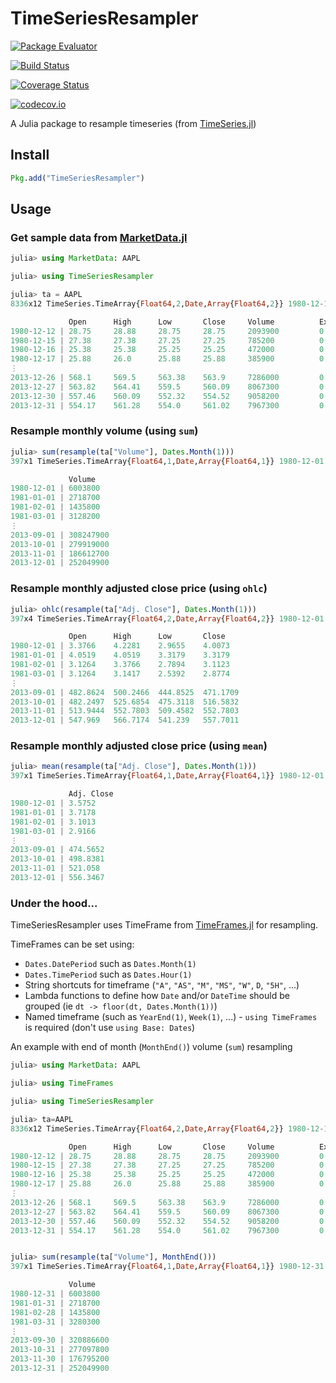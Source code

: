 # TimeSeriesResampler

[![Package Evaluator](http://pkg.julialang.org/badges/TimeSeriesResampler_0.5.svg)](http://pkg.julialang.org/?pkg=TimeSeriesResampler)

[![Build Status](https://travis-ci.org/femtotrader/TimeSeriesResampler.jl.svg?branch=master)](https://travis-ci.org/femtotrader/TimeSeriesResampler.jl)

[![Coverage Status](https://coveralls.io/repos/github/femtotrader/TimeSeriesResampler.jl/badge.svg?branch=master)](https://coveralls.io/github/femtotrader/TimeSeriesResampler.jl?branch=master)

[![codecov.io](http://codecov.io/github/femtotrader/TimeSeriesResampler.jl/coverage.svg?branch=master)](http://codecov.io/github/femtotrader/TimeSeriesResampler.jl?branch=master)

A Julia package to resample timeseries (from [TimeSeries.jl](http://timeseriesjl.readthedocs.io/))

## Install

```julia
Pkg.add("TimeSeriesResampler")
```

## Usage

### Get sample data from [MarketData.jl](https://github.com/JuliaQuant/MarketData.jl)

```julia
julia> using MarketData: AAPL

julia> using TimeSeriesResampler

julia> ta = AAPL
8336x12 TimeSeries.TimeArray{Float64,2,Date,Array{Float64,2}} 1980-12-12 to 2013-12-31

             Open      High      Low       Close     Volume          Ex-Dividend  Split Ratio  Adj. Open  Adj. High  Adj. Low  Adj. Close  Adj. Volume
1980-12-12 | 28.75     28.88     28.75     28.75     2093900         0.0          1            3.3766     3.3919     3.3766    3.3766      16751200
1980-12-15 | 27.38     27.38     27.25     27.25     785200          0.0          1            3.2157     3.2157     3.2004    3.2004      6281600
1980-12-16 | 25.38     25.38     25.25     25.25     472000          0.0          1            2.9808     2.9808     2.9655    2.9655      3776000
1980-12-17 | 25.88     26.0      25.88     25.88     385900          0.0          1            3.0395     3.0536     3.0395    3.0395      3087200
⋮
2013-12-26 | 568.1     569.5     563.38    563.9     7286000         0.0          1            564.7392   566.1309   560.0471  560.564     7286000
2013-12-27 | 563.82    564.41    559.5     560.09    8067300         0.0          1            560.4845   561.071    556.1901  556.7766    8067300
2013-12-30 | 557.46    560.09    552.32    554.52    9058200         0.0          1            554.1621   556.7766   549.0525  551.2395    9058200
2013-12-31 | 554.17    561.28    554.0     561.02    7967300         0.0          1            550.8916   557.9595   550.7226  557.7011    7967300
```

### Resample monthly volume (using `sum`)
```julia
julia> sum(resample(ta["Volume"], Dates.Month(1)))
397x1 TimeSeries.TimeArray{Float64,1,Date,Array{Float64,1}} 1980-12-01 to 2013-12-01

             Volume
1980-12-01 | 6003800
1981-01-01 | 2718700
1981-02-01 | 1435800
1981-03-01 | 3128200
⋮
2013-09-01 | 308247900
2013-10-01 | 279919000
2013-11-01 | 186612700
2013-12-01 | 252049900
```

### Resample monthly adjusted close price (using `ohlc`)

```julia
julia> ohlc(resample(ta["Adj. Close"], Dates.Month(1)))
397x4 TimeSeries.TimeArray{Float64,2,Date,Array{Float64,2}} 1980-12-01 to 2013-12-01

             Open      High      Low       Close
1980-12-01 | 3.3766    4.2281    2.9655    4.0073
1981-01-01 | 4.0519    4.0519    3.3179    3.3179
1981-02-01 | 3.1264    3.3766    2.7894    3.1123
1981-03-01 | 3.1264    3.1417    2.5392    2.8774
⋮
2013-09-01 | 482.8624  500.2466  444.8525  471.1709
2013-10-01 | 482.2497  525.6854  475.3118  516.5832
2013-11-01 | 513.9444  552.7803  509.4582  552.7803
2013-12-01 | 547.969   566.7174  541.239   557.7011
```

### Resample monthly adjusted close price (using `mean`)

```julia
julia> mean(resample(ta["Adj. Close"], Dates.Month(1)))
397x1 TimeSeries.TimeArray{Float64,1,Date,Array{Float64,1}} 1980-12-01 to 2013-12-01

             Adj. Close
1980-12-01 | 3.5752
1981-01-01 | 3.7178
1981-02-01 | 3.1013
1981-03-01 | 2.9166
⋮
2013-09-01 | 474.5652
2013-10-01 | 498.8381
2013-11-01 | 521.058
2013-12-01 | 556.3467
```

### Under the hood...

TimeSeriesResampler uses TimeFrame from [TimeFrames.jl](https://github.com/femtotrader/TimeFrames.jl/) for resampling.

TimeFrames can be set using:
 - `Dates.DatePeriod` such as `Dates.Month(1)`
 - `Dates.TimePeriod` such as `Dates.Hour(1)`
 - String shortcuts for timeframe (`"A"`, `"AS"`, `"M"`, `"MS"`, `"W"`, `D`, `"5H"`, ...)
 - Lambda functions to define how `Date` and/or `DateTime` should be grouped (ie `dt -> floor(dt, Dates.Month(1))`)
 - Named timeframe (such as `YearEnd(1)`, `Week(1)`, ...) - `using TimeFrames` is required (don't use `using Base: Dates`)
 
An example with end of month (`MonthEnd()`) volume (`sum`) resampling

```julia
julia> using MarketData: AAPL

julia> using TimeFrames

julia> using TimeSeriesResampler

julia> ta=AAPL
8336x12 TimeSeries.TimeArray{Float64,2,Date,Array{Float64,2}} 1980-12-12 to 2013-12-31

             Open      High      Low       Close     Volume          Ex-Dividend  Split Ratio  Adj. Open  Adj. High  Adj. Low  Adj. Close  Adj. Volume
1980-12-12 | 28.75     28.88     28.75     28.75     2093900         0.0          1            3.3766     3.3919     3.3766    3.3766      16751200
1980-12-15 | 27.38     27.38     27.25     27.25     785200          0.0          1            3.2157     3.2157     3.2004    3.2004      6281600
1980-12-16 | 25.38     25.38     25.25     25.25     472000          0.0          1            2.9808     2.9808     2.9655    2.9655      3776000
1980-12-17 | 25.88     26.0      25.88     25.88     385900          0.0          1            3.0395     3.0536     3.0395    3.0395      3087200
⋮
2013-12-26 | 568.1     569.5     563.38    563.9     7286000         0.0          1            564.7392   566.1309   560.0471  560.564     7286000
2013-12-27 | 563.82    564.41    559.5     560.09    8067300         0.0          1            560.4845   561.071    556.1901  556.7766    8067300
2013-12-30 | 557.46    560.09    552.32    554.52    9058200         0.0          1            554.1621   556.7766   549.0525  551.2395    9058200
2013-12-31 | 554.17    561.28    554.0     561.02    7967300         0.0          1            550.8916   557.9595   550.7226  557.7011    7967300


julia> sum(resample(ta["Volume"], MonthEnd()))
397x1 TimeSeries.TimeArray{Float64,1,Date,Array{Float64,1}} 1980-12-31 to 2013-12-31

             Volume
1980-12-31 | 6003800
1981-01-31 | 2718700
1981-02-28 | 1435800
1981-03-31 | 3280300
⋮
2013-09-30 | 320886600
2013-10-31 | 277097800
2013-11-30 | 176795200
2013-12-31 | 252049900
```
